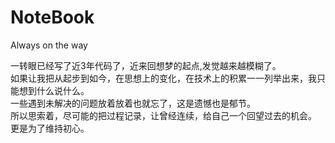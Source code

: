 # NoteBook
Always on the way

一转眼已经写了近3年代码了，近来回想梦的起点,发觉越来越模糊了。  
如果让我把从起步到如今，在思想上的变化，在技术上的积累一一列举出来，我只能想到什么说什么。  
一些遇到未解决的问题放着放着也就忘了，这是遗憾也是郁节。  
所以思索着，尽可能的把过程记录，让曾经连续，给自己一个回望过去的机会。  
更是为了维持初心。  
